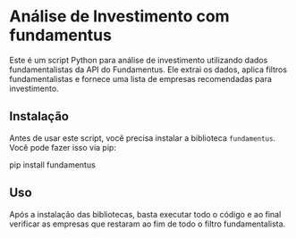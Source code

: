 # Análise de Investimento com fundamentus

Este é um script Python para análise de investimento utilizando dados fundamentalistas da API do Fundamentus. Ele extrai os dados, aplica filtros fundamentalistas e fornece uma lista de empresas recomendadas para investimento.

## Instalação

Antes de usar este script, você precisa instalar a biblioteca `fundamentus`. Você pode fazer isso via pip:

pip install fundamentus

## Uso

Após a instalação das bibliotecas, basta executar todo o código e ao final verificar as empresas que restaram ao fim de todo o filtro fundamentalista.

